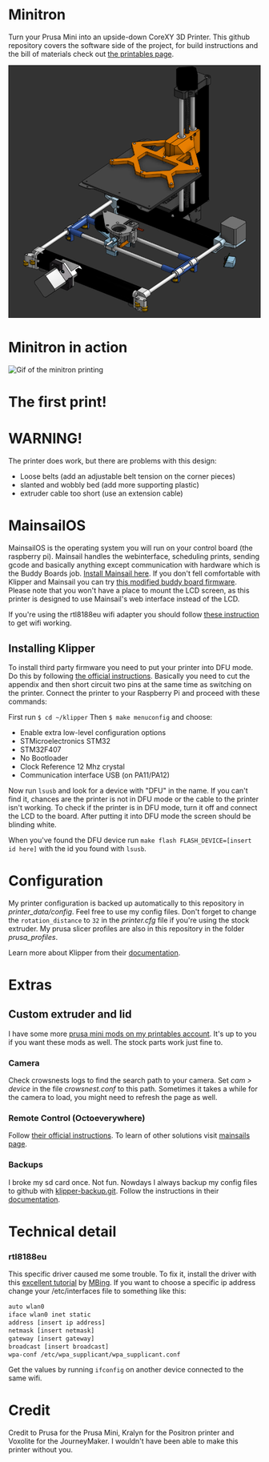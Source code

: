 # Minitron
Turn your Prusa Mini into an upside-down CoreXY 3D Printer. This github repository covers the software side of the project, for build instructions and the bill of materials check out [the printables page](https://www.printables.com/model/1022602-minitron).

![Screenshot of the positron CAD project](https://github.com/B1nus/minitron/blob/main/Images/cad-dark.png)

# Minitron in action
![Gif of the minitron printing](https://github.com/B1nus/minitron/blob/main/Images/video.gif)

# The first print!


# WARNING!
The printer does work, but there are problems with this design:
- Loose belts (add an adjustable belt tension on the corner pieces)
- slanted and wobbly bed (add more supporting plastic)
- extruder cable too short (use an extension cable)

# MainsailOS
MainsailOS is the operating system you will run on your control board (the raspberry pi). Mainsail handles the webinterface, scheduling prints, sending gcode and basically anything except communication with hardware which is the Buddy Boards job. [Install Mainsail here](https://docs-os.mainsail.xyz/getting-started/raspberry-pi-os-based). If you don't fell comfortable with Klipper and Mainsail you can try [this modified buddy board firmware](https://github.com/Snake-Edition/P32-FW/releases). Please note that you won't have a place to mount the LCD screen, as this printer is designed to use Mainsail's web interface instead of the LCD.

If you're using the rtl8188eu wifi adapter you should follow [these instruction](#rtl8188eu) to get wifi working.

## Installing Klipper
To install third party firmware you need to put your printer into DFU mode. Do this by following [the official instructions](https://help.prusa3d.com/article/flashing-custom-firmware-mini_14). Basically you need to cut the appendix and then short circuit two pins at the same time as switching on the printer. Connect the printer to your Raspberry Pi and proceed with these commands:

First run `$ cd ~/klipper`
Then `$ make menuconfig` and choose:
- Enable extra low-level configuration options
- STMicroelectronics STM32
- STM32F407
- No Bootloader
- Clock Reference 12 Mhz crystal
- Communication interface USB (on PA11/PA12)

Now run `lsusb` and look for a device with "DFU" in the name. If you can't find it, chances are the printer is not in DFU mode or the cable to the printer isn't working. To check if the printer is in DFU mode, turn it off and connect the LCD to the board. After putting it into DFU mode the screen should be blinding white.

When you've found the DFU device run `make flash FLASH_DEVICE=[insert id here]` with the id you found with `lsusb`.

# Configuration
My printer configuration is backed up automatically to this repository in *printer_data/config*. Feel free to use my config files. Don't forget to change the `rotation_distance` to `32` in the *printer.cfg* file if you're using the stock extruder. My prusa slicer profiles are also in this repository in the folder *prusa_profiles*.

Learn more about Klipper from their [documentation](https://www.klipper3d.org/pressure_advance.html).

# Extras
## Custom extruder and lid
I have some more [prusa mini mods on my printables account](https://www.printables.com/@Binus_2239073/models). It's up to you if you want these mods as well. The stock parts work just fine to.
### Camera
Check crowsnests logs to find the search path to your camera. Set *cam > device* in the file *crowsnest.conf* to this path. Sometimes it takes a while for the camera to load, you might need to refresh the page as well.

### Remote Control (Octoeverywhere)
Follow [their official instructions](https://octoeverywhere.com/dashboard?source=mainsail_docs). To learn of other solutions visit [mainsails page](https://docs.mainsail.xyz/overview/quicktips/remote-access).

### Backups
I broke my sd card once. Not fun. Nowdays I always backup my config files to github with [klipper-backup.git](https://github.com/Staubgeborener/klipper-backup?tab=readme-ov-file). Follow the instructions in their [documentation](https://klipperbackup.xyz/).

# Technical detail
### rtl8188eu
This specific driver caused me some trouble. To fix it, install the driver with this [excellent tutorial](https://gist.github.com/MBing/de297a8ae5e8a191c55a67a568d20d31) by [MBing](https://gist.github.com/MBing). If you want to choose a specific ip address change your /etc/interfaces file to something like this:
```
auto wlan0
iface wlan0 inet static
address [insert ip address]
netmask [insert netmask]
gateway [insert gateway]
broadcast [insert broadcast]
wpa-conf /etc/wpa_supplicant/wpa_supplicant.conf
```
Get the values by running ```ifconfig``` on another device connected to the same wifi.

# Credit
Credit to Prusa for the Prusa Mini, Kralyn for the Positron printer and Voxolite for the JourneyMaker. I wouldn't have been able to make this printer without you.
